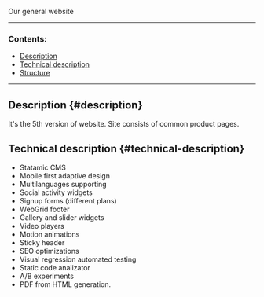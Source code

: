 Our general website

<hr>

### Contents:
- [Description](#description)
- [Technical description](#technical-description)
- [Structure](#structure)

<hr>

## Description {#description}
It's the 5th version of website. Site consists of common product pages.

## Technical description {#technical-description}
- Statamic CMS
- Mobile first adaptive design
- Multilanguages supporting
- Social activity widgets
- Signup forms (different plans)
- WebGrid footer
- Gallery and slider widgets
- Video players
- Motion animations
- Sticky header
- SEO optimizations
- Visual regression automated testing
- Static code analizator
- A/B experiments
- PDF from HTML generation.
